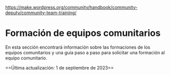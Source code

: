 https://make.wordpress.org/community/handbook/community-deputy/community-team-training/

# Formación de equipos comunitarios

En esta sección encontrará información sobre las formaciones de los equipos comunitarios y una guía paso a paso para solicitar una formación al equipo comunitario.

==Última actualización: 1 de septiembre de 2023==